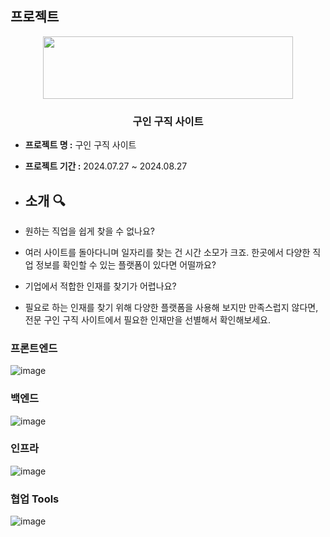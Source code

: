 ## 프로젝트
<p align="middle" >
  <img src="https://user-images.githubusercontent.com/61264510/218919921-ccae06ab-8407-4e9d-815c-981bb1dd3215.png?raw=true" width="400px;" height="100px;"/>
</p>

### <div align="center"> 구인 구직 사이트 </div>

- **프로젝트 명 :** 구인 구직 사이트
- **프로젝트 기간 :** 2024.07.27 ~ 2024.08.27

- ## 소개 🔍
- 원하는 직업을 쉽게 찾을 수 없나요?
- 여러 사이트를 돌아다니며 일자리를 찾는 건 시간 소모가 크죠. 한곳에서 다양한 직업 정보를 확인할 수 있는 플랫폼이 있다면 어떨까요?
- 기업에서 적합한 인재를 찾기가 어렵나요?
- 필요로 하는 인재를 찾기 위해 다양한 플랫폼을 사용해 보지만 만족스럽지 않다면, 전문 구인 구직 사이트에서 필요한 인재만을 선별해서 확인해보세요.

### 프론트엔드
![image](https://user-images.githubusercontent.com/61264510/222345725-e02aae82-f41d-43c7-bc7b-ca107dd116dd.png)

### 백엔드
![image](https://user-images.githubusercontent.com/61264510/225603279-aef3fd16-33e1-4cf6-980d-8cafbceaf8aa.png)

### 인프라
![image](https://user-images.githubusercontent.com/61264510/218927368-e69b7c32-7de6-41c3-829f-eedd75fb1eea.png)

### 협업 Tools
![image](https://user-images.githubusercontent.com/61264510/218927383-38d31766-4793-4360-b5ed-34d4f811725c.png) 
